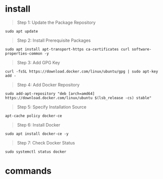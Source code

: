 # install 
>Step 1: Update the Package Repository

    sudo apt update

> Step 2: Install Prerequisite Packages
    
    sudo apt install apt-transport-https ca-certificates curl software-properties-common -y

> Step 3: Add GPG Key
    
    curl -fsSL https://download.docker.com/linux/ubuntu/gpg | sudo apt-key add -

> Step 4: Add Docker Repository
    
    sudo add-apt-repository "deb [arch=amd64] https://download.docker.com/linux/ubuntu $(lsb_release -cs) stable"

> Step 5: Specify Installation Source
    
    apt-cache policy docker-ce

> Step 6: Install Docker
    
    sudo apt install docker-ce -y

> Step 7: Check Docker Status
    
    sudo systemctl status docker


# commands